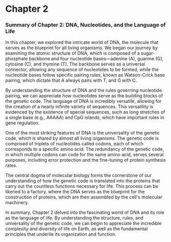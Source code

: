 # Chapter 2

### Summary of Chapter 2: DNA, Nucleotides, and the Language of Life

In this chapter, we explored the intricate world of DNA, the molecule that serves as the blueprint for all living organisms. We began our journey by examining the atomic structure of DNA, which is composed of a sugar-phosphate backbone and four nucleotide bases—adenine (A), guanine (G), cytosine (C), and thymine (T). The backbone serves as a universal connector, allowing any sequence of nucleotides to be formed, while the nucleotide bases follow specific pairing rules, known as Watson-Crick base pairing, which dictate that A always pairs with T, and G with C.

By understanding the structure of DNA and the rules governing nucleotide pairing, we can appreciate how nucleotides serve as the building blocks of the genetic code. The language of DNA is incredibly versatile, allowing for the creation of a nearly infinite variety of sequences. This versatility is evidenced by the existence of special sequences, such as long stretches of a single base (e.g., AAAAA) and CpG islands, which have important roles in gene regulation.

One of the most striking features of DNA is the universality of the genetic code, which is shared by almost all living organisms. The genetic code is comprised of triplets of nucleotides called codons, each of which corresponds to a specific amino acid. The redundancy of the genetic code, in which multiple codons can code for the same amino acid, serves several purposes, including error protection and the fine-tuning of protein synthesis rates.

The central dogma of molecular biology forms the cornerstone of our understanding of how the genetic code is translated into the proteins that carry out the countless functions necessary for life. This process can be likened to a factory, where the DNA serves as the blueprint for the construction of proteins, which are then assembled by the cell's molecular machinery.

In summary, Chapter 2 delved into the fascinating world of DNA and its role as the language of life. By understanding the structure, rules, and universality of the genetic code, we can begin to appreciate the incredible complexity and diversity of life on Earth, as well as the fundamental principles that underlie its organization and function.
